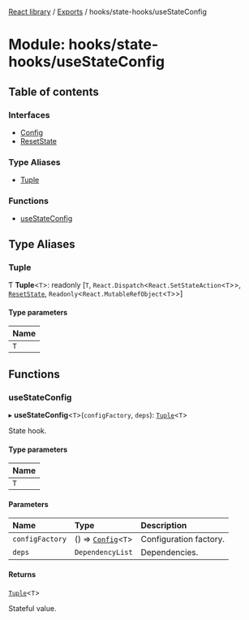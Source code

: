 [React library](../index.md) / [Exports](../modules.md) / hooks/state-hooks/useStateConfig

# Module: hooks/state-hooks/useStateConfig

## Table of contents

### Interfaces

- [Config](../interfaces/hooks_state_hooks_useStateConfig.Config.md)
- [ResetState](../interfaces/hooks_state_hooks_useStateConfig.ResetState.md)

### Type Aliases

- [Tuple](hooks_state_hooks_useStateConfig.md#tuple)

### Functions

- [useStateConfig](hooks_state_hooks_useStateConfig.md#usestateconfig)

## Type Aliases

### Tuple

Ƭ **Tuple**\<`T`\>: readonly [`T`, `React.Dispatch`\<`React.SetStateAction`\<`T`\>\>, [`ResetState`](../interfaces/hooks_state_hooks_useStateConfig.ResetState.md), `Readonly`\<`React.MutableRefObject`\<`T`\>\>]

#### Type parameters

| Name |
| :------ |
| `T` |

## Functions

### useStateConfig

▸ **useStateConfig**\<`T`\>(`configFactory`, `deps`): [`Tuple`](hooks_state_hooks_useStateConfig.md#tuple)\<`T`\>

State hook.

#### Type parameters

| Name |
| :------ |
| `T` |

#### Parameters

| Name | Type | Description |
| :------ | :------ | :------ |
| `configFactory` | () => [`Config`](../interfaces/hooks_state_hooks_useStateConfig.Config.md)\<`T`\> | Configuration factory. |
| `deps` | `DependencyList` | Dependencies. |

#### Returns

[`Tuple`](hooks_state_hooks_useStateConfig.md#tuple)\<`T`\>

Stateful value.
